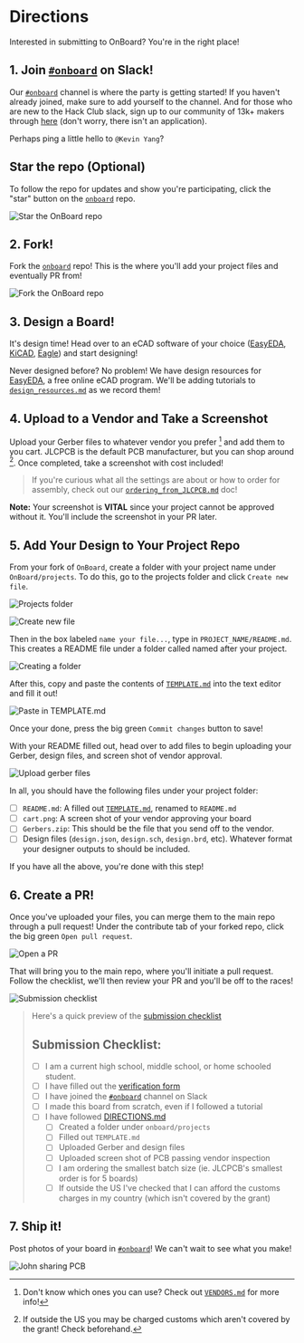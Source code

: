 # Directions
Interested in submitting to OnBoard? You're in the right place!

## 1. Join [`#onboard`](https://hackclub.slack.com/archives/C056AMWSFKJ) on Slack!
Our [`#onboard`](https://hackclub.slack.com/archives/C056AMWSFKJ) channel is where the party is getting started! If you haven't already joined, make sure to add yourself to the channel. And for those who are new to the Hack Club slack, sign up to our community of 13k+ makers through [here](https://hackclub.com/slack/) (don't worry, there isn't an application).

Perhaps ping a little hello to `@Kevin Yang`?

## Star the repo (Optional)

To follow the repo for updates and show you're participating, click the "star" button on the [`onboard`](https://github.com/hackclub/OnBoard/) repo.

![Star the OnBoard repo](docs/images/directions/star-repo.png)

## 2. Fork!
Fork the [`onboard`](https://github.com/hackclub/OnBoard/) repo! This is the where you'll add your project files and eventually PR from!

![Fork the OnBoard repo](docs/images/directions/OnBoard-Fork.png)

## 3. Design a Board!
It's design time! Head over to an eCAD software of your choice ([EasyEDA](https://easyeda.com/), [KiCAD](https://www.kicad.org/), [Eagle](http://eagle.autodesk.com/)) and start designing!

Never designed before? No problem! We have design resources for [EasyEDA](https://easyeda.com/), a free online eCAD program. We'll be adding tutorials to [`design_resources.md`](./docs/design_resources.md) as we record them!

## 4. Upload to a Vendor and Take a Screenshot
Upload your Gerber files to whatever vendor you prefer [^1] and add them to you cart. JLCPCB is the default PCB manufacturer, but you can shop around [^2]. Once completed, take a screenshot with cost included!
> If you're curious what all the settings are about or how to order for assembly, check out our [`ordering_from_JLCPCB.md`](./docs/ordering_from_JLCPCB.md) doc!

**Note:** Your screenshot is **VITAL** since your project cannot be approved without it. You'll include the screenshot in your PR later.

[^1]: Don't know which ones you can use? Check out [`VENDORS.md`](./VENDORS.md) for more info!
[^2]: If outside the US you may be charged customs which aren't covered by the grant! Check beforehand.

## 5. Add Your Design to Your Project Repo
From your fork of `OnBoard`, create a folder with your project name under `OnBoard/projects`. To do this, go to the projects folder and click `Create new file`.

![Projects folder](/docs/images/directions/projects.png)

![Create new file](/docs/images/directions/add-file.png)

Then in the box labeled `name your file...`, type in `PROJECT_NAME/README.md`. This creates a README file under a folder called named after your project.

![Creating a folder](/docs/images/directions//creating-a-folder-highlighted.png)

After this, copy and paste the contents of [`TEMPLATE.md`](./projects/!Template/TEMPLATE.md?plain=1) into the text editor and fill it out!

![Paste in TEMPLATE.md](docs/images/directions/paste-in-template.png)

Once your done, press the big green `Commit changes` button to save!

With your README filled out, head over to add files to begin uploading your Gerber, design files, and screen shot of vendor approval.

![Upload gerber files](docs/images/directions/adding-gerbers.png)

In all, you should have the following files under your project folder:
- [ ] `README.md`: A filled out [`TEMPLATE.md`](./TEMPLATE.md), renamed to `README.md`
- [ ] `cart.png`: A screen shot of your vendor approving your board
- [ ] `Gerbers.zip`: This should be the file that you send off to the vendor.
- [ ] Design files (`design.json`, `design.sch`, `design.brd`, etc). Whatever format your designer outputs to should be included.

If you have all the above, you're done with this step!

## 6. Create a PR!
Once you've uploaded your files, you can merge them to the main repo through a pull request! Under the contribute tab of your forked repo, click the big green `Open pull request`.

![Open a PR](docs/images/directions/open-pr.png)

That will bring you to the main repo, where you'll initiate a pull request. Follow the checklist, we'll then review your PR and you'll be off to the races!

![Submission checklist](docs/images/directions/submission-checklist.png)

> Here's a quick preview of the [submission checklist](.github/PULL_REQUEST_TEMPLATE.md)
> ## Submission Checklist:
> - [ ] I am a current high school, middle school, or home schooled student.
>  - [ ] I have filled out the [verification form](https://airtable.com/shrbcDANe6ug6gj0p)
> - [ ] I have joined the [`#onboard`](https://hackclub.slack.com/archives/C056AMWSFKJ) channel on Slack
> - [ ] I made this board from scratch, even if I followed a tutorial
> - [ ] I have followed [DIRECTIONS.md](https://github.com/hackclub/OnBoard/directions.md)
>   - [ ] Created a folder under `onboard/projects`
>   - [ ] Filled out `TEMPLATE.md`
>   - [ ] Uploaded Gerber and design files
>   - [ ] Uploaded screen shot of PCB passing vendor inspection
>   - [ ] I am ordering the smallest batch size (ie. JLCPCB's smallest order is for 5 boards)
>   - [ ] If outside the US I've checked that I can afford the customs charges in my country (which isn't covered by the grant)


## 7. Ship it!
Post photos of your board in [`#onboard`](https://hackclub.slack.com/archives/C056AMWSFKJ)! We can't wait to see what you make!

![John sharing PCB](docs/images/directions/john-sharing-pcb.png)

